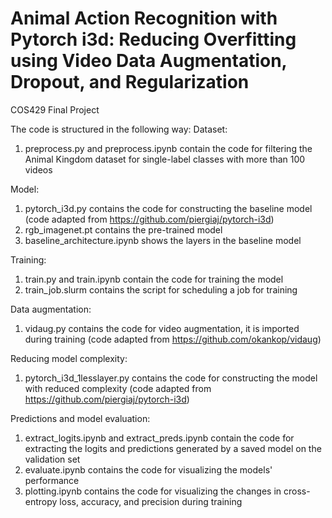 # Animal Action Recognition with Pytorch i3d: Reducing Overfitting using Video Data Augmentation, Dropout, and Regularization
COS429 Final Project 

The code is structured in the following way:
Dataset:
1. preprocess.py and preprocess.ipynb contain the code for filtering the Animal Kingdom dataset for single-label classes with more than 100 videos

Model:
1. pytorch_i3d.py contains the code for constructing the baseline model (code adapted from https://github.com/piergiaj/pytorch-i3d)
2. rgb_imagenet.pt contains the pre-trained model
3. baseline_architecture.ipynb shows the layers in the baseline model 

Training:
1. train.py and train.ipynb contain the code for training the model 
2. train_job.slurm contains the script for scheduling a job for training 

Data augmentation:
1. vidaug.py contains the code for video augmentation, it is imported during training (code adapted from https://github.com/okankop/vidaug)

Reducing model complexity:
1. pytorch_i3d_1lesslayer.py contains the code for constructing the model with reduced complexity (code adapted from https://github.com/piergiaj/pytorch-i3d)

Predictions and model evaluation:
1. extract_logits.ipynb and extract_preds.ipynb contain the code for extracting the logits and predictions generated by a saved model on the validation set
2. evaluate.ipynb contains the code for visualizing the models' performance 
4. plotting.ipynb contains the code for visualizing the changes in cross-entropy loss, accuracy, and precision during training
